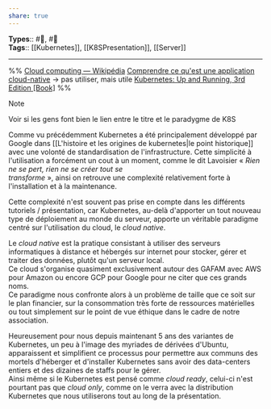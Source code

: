 ```yaml
---
share: true
---
```


**Types**:: #🌲, #👶  
**Tags**:: [[Kubernetes]], [[K8SPresentation]], [[Server]]

---

%%
[Cloud computing — Wikipédia](https://fr.wikipedia.org/wiki/Cloud_computing)
[Comprendre ce qu'est une application cloud-native](https://www.redhat.com/fr/topics/cloud-native-apps) -> pas utiliser, mais utile
[Kubernetes: Up and Running, 3rd Edition [Book]](https://www.oreilly.com/library/view/kubernetes-up-and/9781098110192/)
%%

> [!note]  
> Voir si les gens font bien le lien entre le titre et le paradygme de K8S

Comme vu précédemment Kubernetes a été principalement développé par Google dans [[L'histoire et les origines de kubernetes|le point historique]] avec une volonté de standardisation de l'infrastructure. Cette simplicité à l'utilisation a forcément un cout à un moment, comme le dit Lavoisier « _Rien ne se pert, rien ne se créer tout se  
transforme_ », ainsi on retrouve une complexité relativement forte à l'installation et à la maintenance.

Cette complexité n'est souvent pas prise en compte dans les différents tutoriels / présentation, car Kubernetes, au-delà d'apporter un tout nouveau type de déploiement au monde du serveur, apporte un véritable paradigme centré sur l'utilisation du cloud, le _cloud native_.

Le _cloud native_ est la pratique consistant à utiliser des serveurs informatiques à distance et hébergés sur internet pour stocker, gérer et traiter des données, plutôt qu'un serveur local.  
Ce cloud s'organise quasiment exclusivement autour des GAFAM avec AWS pour Amazon ou encore GCP pour Google pour ne citer que ces grands noms.  
Ce paradigme nous confronte alors à un problème de taille que ce soit sur le plan financier, sur la consommation très forte de ressources matérielles ou tout simplement sur le point de vue éthique dans le cadre de notre association.

Heureusement pour nous depuis maintenant 5 ans des variantes de Kubernetes, un peu à l'image des myriades de dérivées d'Ubuntu, apparaissent et simplifient ce processus pour permettre aux communs des mortels d'héberger et d'installer Kubernetes sans avoir des data-centers entiers et des dizaines de staffs pour le gérer.  
Ainsi même si le Kubernetes est pensé comme _cloud ready_, celui-ci n'est pourtant pas que _cloud only_, comme on le verra avec la distribution Kubernetes que nous utiliserons tout au long de la présentation.
